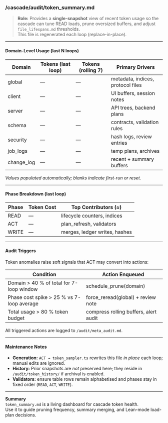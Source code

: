 <!-- @meta {
  "fileType": "audit",
  "subtype": "tokenLedger",
  "purpose": "Snapshot of token consumption per domain and phase; informs pruning, merges, and load-plan optimisation.",
  "editPolicy": "appendOrReplace",
  "routeScope": "global",
  "generatedBy": "ACT-phase token_sampler.ts"
} -->

### /cascade/audit/token_summary.md

> **Role:** Provides a **single-snapshot** view of recent token usage so the cascade can tune READ loads, prune oversized buffers, and adjust `file_lifespans.md` thresholds.  
> This file is regenerated each loop (replace-in-place).

---

#### Domain-Level Usage  (last N loops)

| Domain   | Tokens (last loop) | Tokens (rolling 7) | Primary Drivers                    |
|----------|--------------------|--------------------|------------------------------------|
| global   |  —                 |  —                 | metadata, indices, protocol files  |
| client   |  —                 |  —                 | UI buffers, session notes          |
| server   |  —                 |  —                 | API trees, backend plans           |
| schema   |  —                 |  —                 | contracts, validation rules        |
| security |  —                 |  —                 | hash logs, review entries          |
| job_logs |  —                 |  —                 | temp plans, archives               |
| change_log | —                |  —                 | recent + summary buffers           |

_Values populated automatically; blanks indicate first-run or reset._

---

#### Phase Breakdown  (last loop)

| Phase | Token Cost | Top Contributors (≈)                |
|-------|------------|-------------------------------------|
| READ  | —          | lifecycle counters, indices         |
| ACT   | —          | plan_refresh, validators            |
| WRITE | —          | merges, ledger writes, hashes       |

---

#### Audit Triggers

Token anomalies raise soft signals that ACT may convert into actions:

| Condition                                   | Action Enqueued                       |
|---------------------------------------------|---------------------------------------|
| Domain > 40 % of total for 7-loop window     | schedule_prune(domain)                |
| Phase cost spike > 25 % vs 7-loop average   | force_reread(global) + review note    |
| Total usage > 80 % token budget             | compress rolling buffers, alert audit |

All triggered actions are logged to `/audit/meta_audit.md`.

---

#### Maintenance Notes

* **Generation:** `ACT → token_sampler.ts` rewrites this file *in place* each loop; manual edits are ignored.  
* **History:** Prior snapshots are *not* preserved here; they reside in `/audit/token_history/` if archival is enabled.  
* **Validators:** ensure table rows remain alphabetised and phases stay in fixed order (`READ`, `ACT`, `WRITE`).

---

**Summary**  
`token_summary.md` is a living dashboard for cascade token health.  
Use it to guide pruning frequency, summary merging, and Lean-mode load-plan decisions.
